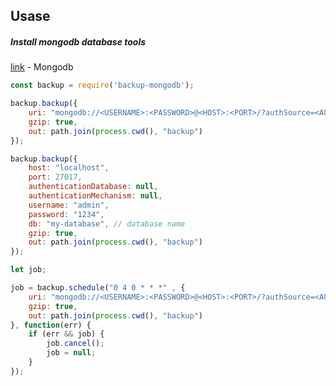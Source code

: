 ## Usase

##### Install mongodb database tools
[link](https://www.mongodb.com/docs/database-tools/mongodump/) - Mongodb

```js
const backup = require('backup-mongodb');
```

```js
backup.backup({
    uri: "mongodb://<USERNAME>:<PASSWORD>@<HOST>:<PORT>/?authSource=<AUTH DB>",
    gzip: true,
    out: path.join(process.cwd(), "backup")
});
```

```js
backup.backup({
    host: "localhost",
    port: 27017,
    authenticationDatabase: null,
    authenticationMechanism: null,
    username: "admin",
    password: "1234",
    db: "my-database", // database name
    gzip: true,
    out: path.join(process.cwd(), "backup")
});
```

```js
let job;

job = backup.schedule("0 4 0 * * *" , {
    uri: "mongodb://<USERNAME>:<PASSWORD>@<HOST>:<PORT>/?authSource=<AUTH DB>",
    gzip: true,
    out: path.join(process.cwd(), "backup")
}, function(err) {
    if (err && job) {
        job.cancel();
        job = null;
    }
});
```
